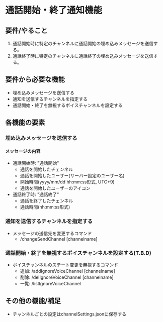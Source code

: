 # 通話開始・終了通知機能

## 要件/やること

1. 通話開始時に特定のチャンネルに通話開始の埋め込みメッセージを送信する。
2. 通話終了時に特定のチャンネルに通話終了の埋め込みメッセージを送信する。

## 要件から必要な機能

- 埋め込みメッセージを送信する
- 通知を送信するチャンネルを指定する
- 通話開始・終了を無視するボイスチャンネルを設定する

## 各機能の要素

### 埋め込みメッセージを送信する

#### メッセージの内容

- 通話開始時: "通話開始"
  - 通話を開始したチェンネル
  - 通話を開始したユーザー(サーバー設定のユーザー名)
  - 開始時間(yyyy/mm/dd hh:mm:ss形式, UTC+9)
  - 通話を開始したユーザーのアイコン
- 通話終了時: "通話終了"
  - 通話を終了したチェンネル
  - 通話時間(hh:mm:ss形式)

### 通知を送信するチャンネルを指定する

- メッセージの送信先を変更するコマンド
  - /changeSendChannel [channelname]

### 通話開始・終了を無視するボイスチャンネルを設定する(T.B.D)

- ボイスチャンネルのステート変更を無視するコマンド
  - 追加: /addIgnoreVoiceChannel [channelname]
  - 削除: /delIgnoreVoiceChannel [channelname]
  - 一覧: /listIgnoreVoiceChannel

## その他の機能/補足

- チャンネルごとの設定はchannelSettings.jsonに保存する
